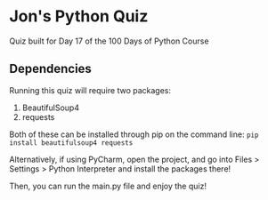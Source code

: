 # Jon's Python Quiz
Quiz built for Day 17 of the 100 Days of Python Course

## Dependencies

Running this quiz will require two packages:
1. BeautifulSoup4
2. requests

Both of these can be installed through pip on the command line:
`pip install beautifulsoup4 requests`

Alternatively, if using PyCharm, open the project, and go into Files > Settings > Python Interpreter and install the packages there!

Then, you can run the main.py file and enjoy the quiz!

